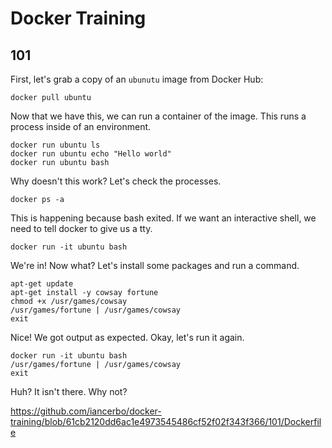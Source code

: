 # Docker Training

## 101

First, let's grab a copy of an `ubunutu` image from Docker Hub:

```shell
docker pull ubuntu
```

Now that we have this, we can run a container of the image. This runs a process inside of an environment.

```shell
docker run ubuntu ls
docker run ubuntu echo "Hello world"
docker run ubuntu bash
```

Why doesn't this work? Let's check the processes.

```shell
docker ps -a
```

This is happening because bash exited. If we want an interactive shell, we need to tell docker to give us a tty.

```shell
docker run -it ubuntu bash
```

We're in! Now what? Let's install some packages and run a command.

```shell
apt-get update
apt-get install -y cowsay fortune
chmod +x /usr/games/cowsay
/usr/games/fortune | /usr/games/cowsay
exit
```

Nice! We got output as expected. Okay, let's run it again.

```shell
docker run -it ubuntu bash
/usr/games/fortune | /usr/games/cowsay
exit
```

Huh? It isn't there. Why not?

https://github.com/iancerbo/docker-training/blob/61cb2120dd6ac1e4973545486cf52f02f343f366/101/Dockerfile
